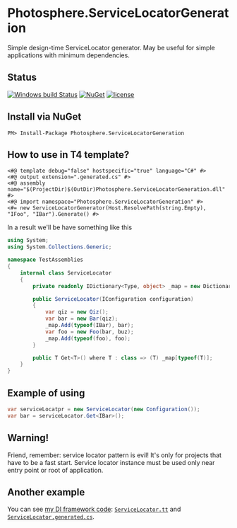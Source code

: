 # Photosphere.ServiceLocatorGeneration
Simple design-time ServiceLocator generator. May be useful for simple applications with minimum dependencies.

## Status
[![Windows build Status](https://ci.appveyor.com/api/projects/status/github/sunloving/photosphere-servlocgen?retina=true&svg=true)](https://ci.appveyor.com/project/sunloving/photosphere-servlocgen)
[![NuGet](https://img.shields.io/nuget/v/Photosphere.ServiceLocatorGeneration.svg)](https://www.nuget.org/packages/Photosphere.ServiceLocatorGeneration/)
[![license](https://img.shields.io/github/license/mashape/apistatus.svg?maxAge=2592000)](https://github.com/sunloving/photosphere-servlocgen/blob/master/LICENSE)

## Install via NuGet
```
PM> Install-Package Photosphere.ServiceLocatorGeneration
```

## How to use in T4 template?
```
<#@ template debug="false" hostspecific="true" language="C#" #>
<#@ output extension=".generated.cs" #>
<#@ assembly name="$(ProjectDir)$(OutDir)Photosphere.ServiceLocatorGeneration.dll" #>
<#@ import namespace="Photosphere.ServiceLocatorGeneration" #>
<#= new ServiceLocatorGenerator(Host.ResolvePath(string.Empty),	"IFoo", "IBar").Generate() #>
```
In a result we'll be have something like this
``` C#
using System;
using System.Collections.Generic;

namespace TestAssemblies
{
	internal class ServiceLocator
	{
		private readonly IDictionary<Type, object> _map = new Dictionary<Type, object>();

		public ServiceLocator(IConfiguration configuration)
		{
			var qiz = new Qiz();
			var bar = new Bar(qiz);
			_map.Add(typeof(IBar), bar);
			var foo = new Foo(bar, buz);
			_map.Add(typeof(foo), foo);
		}

		public T Get<T>() where T : class => (T) _map[typeof(T)];
	}
}
```

## Example of using
``` C#
var serviceLocatpr = new ServiceLocator(new Configuration());
var bar = serviceLocator.Get<IBar>();
```

## Warning!
Friend, remember: service locator pattern is evil! It's only for projects that have to be a fast start. Service locator instance must be used only near entry point or root of application.

## Another example
You can see [my DI framework code](https://github.com/sunloving/photosphere-di/tree/master/src/Photosphere.DependencyInjection): [`ServiceLocator.tt`](https://github.com/sunloving/photosphere-di/blob/master/src/Photosphere.DependencyInjection/ServiceLocator.tt) and [`ServiceLocator.generated.cs`](https://github.com/sunloving/photosphere-di/blob/master/src/Photosphere.DependencyInjection/ServiceLocator.generated.cs).
